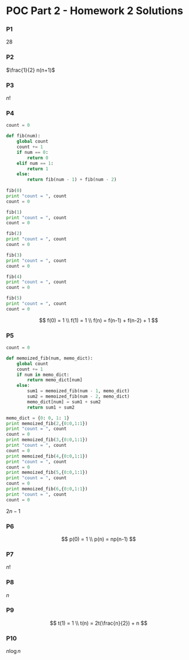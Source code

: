 # POC Part 2 - Homework 2 Solutions

### P1
28

### P2

$\frac{1}{2} n(n+1)$

### P3

$n!$

### P4

```python
count = 0

def fib(num):
    global count
    count += 1
    if num == 0:
        return 0
    elif num == 1:
        return 1
    else:
        return fib(num - 1) + fib(num - 2)
    
fib(0)
print "count = ", count
count = 0

fib(1)
print "count = ", count
count = 0

fib(2)
print "count = ", count
count = 0

fib(3)
print "count = ", count
count = 0

fib(4)
print "count = ", count
count = 0

fib(5)
print "count = ", count
count = 0
```


$$
f(0) = 1 \\
f(1) = 1 \\
f(n) = f(n-1) + f(n-2) + 1
$$

### P5

```python
count = 0

def memoized_fib(num, memo_dict):
    global count
    count += 1
    if num in memo_dict:
        return memo_dict[num]
    else:
        sum1 = memoized_fib(num - 1, memo_dict)
        sum2 = memoized_fib(num - 2, memo_dict)
        memo_dict[num] = sum1 + sum2
        return sum1 + sum2

memo_dict = {0: 0, 1: 1}
print memoized_fib(2,{0:0,1:1})
print "count = ", count
count = 0
print memoized_fib(3,{0:0,1:1})
print "count = ", count
count = 0
print memoized_fib(4,{0:0,1:1})
print "count = ", count
count = 0
print memoized_fib(5,{0:0,1:1})
print "count = ", count
count = 0
print memoized_fib(6,{0:0,1:1})
print "count = ", count
count = 0
```

$2n-1$

### P6

$$
p(0) = 1 \\
p(n) = np(n-1)
$$

### P7

$n!$

### P8

$n$

### P9

$$
t(1) = 1 \\
t(n) = 2t(\frac{n}{2}) + n
$$



### P10

$n \log{n}$









